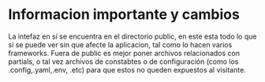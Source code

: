 # Informacion importante y cambios

La intefaz en sí se encuentra en el directorio public, en este esta todo
lo que si se puede ver sin que afecte la aplicacion, tal como lo hacen varios 
frameworks. Fuera de public es mejor poner archivos relacionados con partials,
o tal vez archivos de constabtes o de configuración (como los .config,.yaml,.env,
.etc) para que estos no queden expuestos al visitante.
